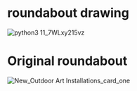 # roundabout drawing
![python3 11_7WLxy215vz](https://github.com/user-attachments/assets/5fa79442-b1dd-4e54-894d-3b99946fe92d)

# Original roundabout
![New_Outdoor Art Installations_card_one](https://github.com/user-attachments/assets/f7780c38-f8ad-47b3-b75c-a5a22f5655f9)
